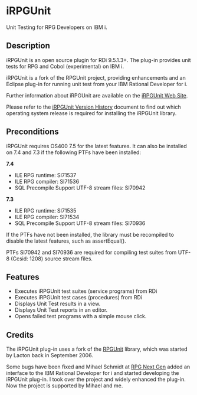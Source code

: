 # iRPGUnit

Unit Testing for RPG Developers on IBM i.

## Description

iRPGUnit is an open source plugin for RDi 9.5.1.3+. The plug-in provides unit tests for RPG and Cobol (experimental) on IBM i.

iRPGUnit is a fork of the RPGUnit project, providing enhancements and an Eclipse plug-in for running unit test from your IBM Rational Developer for i.

Further information about iRPGUnit are available on the [iRPGUnit Web Site](https://tools-400.github.io/irpgunit/).

Please refer to the [iRPGUnit Version History](<https://tools-400.github.io/irpgunit/files/iRPGUnit for RDi 9.5.1.3+.pdf>) document to find out which operating system release is required for installing the iRPGUnit library.

## Preconditions

iRPGUnit requires OS400 7.5 for the latest features. It can also be installed on 7.4 and 7.3 if the following PTFs have been installed:

**7.4**

* ILE RPG runtime: SI71537
* ILE RPG compiler: SI71536
* SQL Precompile Support UTF-8 stream files: SI70942

**7.3**

* ILE RPG runtime: SI71535
* ILE RPG compiler: SI71534
* SQL Precompile Support UTF-8 stream files: SI70936

If the PTFs have not been installed, the library must be recompiled to disable the latest features, such as assertEqual().

PTFs SI70942 and SI70936 are required for compiling test suites from UTF-8 (Ccsid: 1208) source stream files.

## Features

* Executes iRPGUnit test suites (service programs) from RDi
* Executes iRPGUnit test cases (procedures) from RDi
* Displays Unit Test results in a view.
* Displays Unit Test reports in an editor.
* Opens failed test programs with a simple mouse click.

## Credits

The iRPGUnit plug-in uses a fork of the [RPGUnit](https://sourceforge.net/projects/rpgunit/) library, which was started by Lacton back in September 2006.

Some bugs have been fixed and Mihael Schmidt at [RPG Next Gen](http://www.rpgnextgen.com/http://www.rpgnextgen.com/) added an interface to the IBM Rational Developer for i and started developing the iRPGUnit plug-in. I took over the project and widely enhanced the plug-in. Now the project is supported by Mihael and me.
